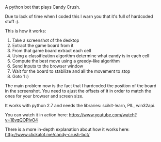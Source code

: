 A python bot that plays Candy Crush.

Due to lack of time when I coded this I warn you that it's full of hardcoded stuff :).

This is how it works: 

1. Take a screenshot of the desktop
2. Extract the game board from it
3. From that game board extract each cell
4. Using a classification algorithm determine what candy is in each cell
5. Compute the best move using a greedy-like algorithm
6. Send Inputs to the browser window
7. Wait for the board to stabilize and all the movement to stop
8. Goto 1 :)

The main problem now is the fact that I hardcoded the position of the board in the screenshot. You need to ajust the offsets of it in order to match the ones for your browser and screen size.

It works with python 2.7 and needs the libraries: scikit-learn, PIL, win32api.

You can watch it in action here: https://www.youtube.com/watch?v=18vqQOPlvO4

There is a more in-depth explanation about how it works here: http://www.clickalot.me/candy-crush-bot/
